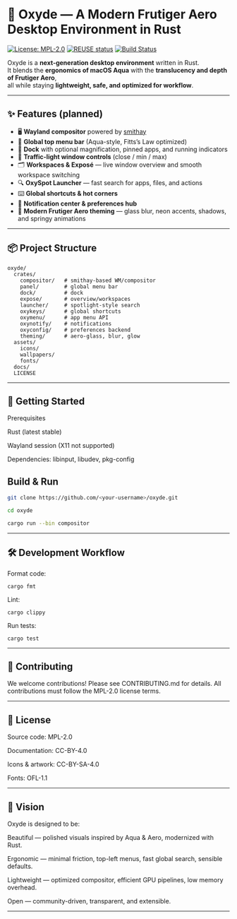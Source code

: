 # 🌌 Oxyde — A Modern Frutiger Aero Desktop Environment in Rust

[![License: MPL-2.0](https://img.shields.io/badge/license-MPL--2.0-blue.svg)](LICENSE)
[![REUSE status](https://api.reuse.software/badge/github.com/<your-username>/oxyde)](https://api.reuse.software/info/github.com/<your-username>/oxyde)
[![Build Status](https://img.shields.io/github/actions/workflow/status/<your-username>/oxyde/ci.yml?branch=main)](https://github.com/<your-username>/oxyde/actions)

Oxyde is a **next-generation desktop environment** written in Rust.  
It blends the **ergonomics of macOS Aqua** with the **translucency and depth of Frutiger Aero**,  
all while staying **lightweight, safe, and optimized for workflow**.

---

## ✨ Features (planned)

- 🖥 **Wayland compositor** powered by [smithay](https://github.com/Smithay/smithay)  
- 📑 **Global top menu bar** (Aqua-style, Fitts’s Law optimized)  
- 📂 **Dock** with optional magnification, pinned apps, and running indicators  
- 🔲 **Traffic-light window controls** (close / min / max)  
- 🗂 **Workspaces & Exposé** — live window overview and smooth workspace switching  
- 🔍 **OxySpot Launcher** — fast search for apps, files, and actions  
- ⌨️ **Global shortcuts & hot corners**  
- 🔔 **Notification center & preferences hub**  
- 🎨 **Modern Frutiger Aero theming** — glass blur, neon accents, shadows, and springy animations  

---

## 📦 Project Structure

````text
oxyde/
  crates/
    compositor/   # smithay-based WM/compositor
    panel/        # global menu bar
    dock/         # dock
    expose/       # overview/workspaces
    launcher/     # spotlight-style search
    oxykeys/      # global shortcuts
    oxymenu/      # app menu API
    oxynotify/    # notifications
    oxyconfig/    # preferences backend
    theming/      # aero-glass, blur, glow
  assets/
    icons/
    wallpapers/
    fonts/
  docs/
  LICENSE
````
---

## 🚀 Getting Started

Prerequisites

  Rust (latest stable)

  Wayland session (X11 not supported)

  Dependencies: libinput, libudev, pkg-config


## Build & Run

```bash
git clone https://github.com/<your-username>/oxyde.git
```
```bash
cd oxyde
```
```bash
cargo run --bin compositor
```


---

## 🛠 Development Workflow

Format code:

``` cargo fmt ```

Lint:

``` cargo clippy ```

Run tests:

 ``` cargo test ```



---

## 🤝 Contributing

We welcome contributions! Please see CONTRIBUTING.md for details.
All contributions must follow the MPL-2.0 license terms.


---

## 📜 License

Source code: MPL-2.0

Documentation: CC-BY-4.0

Icons & artwork: CC-BY-SA-4.0

Fonts: OFL-1.1



---

## 🌟 Vision

Oxyde is designed to be:

Beautiful — polished visuals inspired by Aqua & Aero, modernized with Rust.

Ergonomic — minimal friction, top-left menus, fast global search, sensible defaults.

Lightweight — optimized compositor, efficient GPU pipelines, low memory overhead.

Open — community-driven, transparent, and extensible.



---
